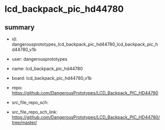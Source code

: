 # lcd_backpack_pic_hd44780
 
## summary 
* id: dangerousprototypes_lcd_backpack_pic_hd44780_lcd_backpack_pic_hd44780_v1b
* user: dangerousprototypes
* name: lcd_backpack_pic_hd44780
* board: lcd_backpack_pic_hd44780_v1b
* repo: https://github.com/DangerousPrototypes/LCD_Backpack_PIC_HD44780



* src_file_repo_sch: 
* src_file_repo_sch_link: https://github.com/DangerousPrototypes/LCD_Backpack_PIC_HD44780/tree/master/




